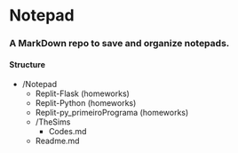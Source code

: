 # Notepad

### A MarkDown repo to save and organize notepads.

#### Structure

- /Notepad
  - Replit-Flask (homeworks)
  - Replit-Python (homeworks)
  - Replit-py_primeiroPrograma (homeworks)
  - /TheSims
    - Codes.md
  - Readme.md
